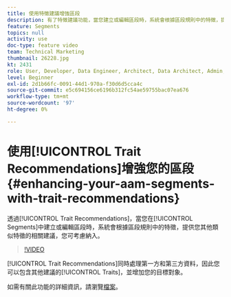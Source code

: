 ```yaml
---
title: 使用特徵建議增強區段
description: 有了特徵建議功能，當您建立或編輯區段時，系統會根據區段規則中的特徵，提供您其他類似特徵的相關建議，您可考慮納入。
feature: Segments
topics: null
activity: use
doc-type: feature video
team: Technical Marketing
thumbnail: 26228.jpg
kt: 2431
role: User, Developer, Data Engineer, Architect, Data Architect, Admin, Leader
level: Beginner
exl-id: 2d1b66fc-0091-44d1-970a-f30d6d5cca4c
source-git-commit: e5c694156ce6196b312fc54ae59755bac07ea676
workflow-type: tm+mt
source-wordcount: '97'
ht-degree: 0%

---
```


# 使用[!UICONTROL Trait Recommendations]增強您的區段 {#enhancing-your-aam-segments-with-trait-recommendations}

透過[!UICONTROL Trait Recommendations]，當您在[!UICONTROL Segments]中建立或編輯區段時，系統會根據區段規則中的特徵，提供您其他類似特徵的相關建議，您可考慮納入。

>[!VIDEO](https://video.tv.adobe.com/v/26228/?quality=12)

[!UICONTROL Trait Recommendations]同時處理第一方和第三方資料，因此您可以包含其他建議的[!UICONTROL Traits]，並增加您的目標對象。

如需有關此功能的詳細資訊，請瀏覽[檔案](https://experiencecloud.adobe.com/resources/help/en_US/aam/trait-recommendations.html)。
